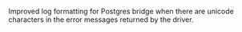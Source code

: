 Improved log formatting for Postgres bridge when there are unicode characters in the error messages returned by the driver.
